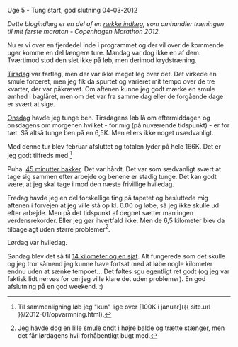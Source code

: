 Uge 5 - Tung start, god slutning
04-03-2012

*Dette blogindlæg er en del af en [række indlæg](/marathon.html), som omhandler træningen til mit første maraton - Copenhagen Marathon 2012.*

Nu er vi over en fjerdedel inde i programmet og der vil over de kommende uger komme en del længere ture. Mandag var dog ikke en af dem. Tværtimod stod den slet ikke på løb, men derimod krydstræning.

[Tirsdag](http://connect.garmin.com/activity/153424128) var fartleg, men der var ikke meget leg over det. Det virkede en smule forceret, men jeg fik da spurtet og varieret mit tempo over de tre kvarter, der var påkrævet. Om aftenen kunne jeg godt mærke en smule ømhed i baglåret, men om det var fra samme dag eller de forgående dage er svært at sige.

[Onsdag](http://connect.garmin.com/activity/153605075) havde jeg tunge ben. Tirsdagens løb lå om eftermiddagen og onsdagens om morgenen hvilket - for mig (på nuværende tidspunkt) - er for tæt. Så altså tunge ben på en 6,5K. Men ellers ikke noget usædvanligt. 

Med denne tur blev februar afsluttet og totalen lyder på hele 166K. Det er jeg godt tilfreds med.[^2] 

Puha. [45 minutter bakker](http://connect.garmin.com/activity/153978031). Det var hårdt. Det var som sædvanligt svært at tage sig sammen efter arbejde og benene er stadig tunge. Det kan godt være, at jeg skal tage i mod den næste frivillige hviledag. 

Fredag havde jeg en del forskellige ting på tapetet og besluttede mig aftenen i forvejen at jeg ville stå op kl. 6.00 og løbe, så jeg ikke skulle ud efter arbejde. Men på det tidspunkt af døgnet sætter man ingen verdensrekorder. Eller jeg gør ihvertfald ikke. Men de 6,5 kilometer blev da tilbagelagt uden større problemer[^3].

Lørdag var hviledag.

Søndag blev det så til [14 kilometer og en sjat](http://connect.garmin.com/activity/154808094). Alt fungerede som det skulle og jeg tror såmend jeg kunne have fortsat med at løbe nogle kilometer endnu uden at sænke tempoet... Det føltes sgu egentligt ret godt (og jeg var faktisk lidt nervøs for om jeg ville klare det uden problemer). En god afslutning på en god weekend. :)

[^2]: Til sammenligning løb jeg "kun" lige over [100K i januar]({{ site.url }}/2012-01/opvarmning.html).
[^3]: Jeg havde dog en lille smule ondt i højre balde og trætte stænger, men det får lørdagens hvil forhåbentligt bugt med.

